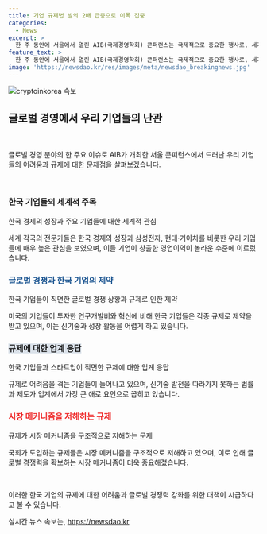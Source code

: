 ```yaml
---
title: 기업 규제법 발의 2배 급증으로 이목 집중
categories:
  - News
excerpt: >
  한 주 동안에 서울에서 열린 AIB(국제경영학회) 콘퍼런스는 국제적으로 중요한 행사로, 세계 각국의 경영 전문가들이 한국 경제와 기업들에 큰 관심을 보였다. 그러나 한국의 대기업들은 국내외의 글로벌 경쟁에서 촌각을 다투는 상황에 처해있으며, 규제로 인해 새로운 기술과 비즈니스 모델을 개발하는 것이 제약을 받고 있다. 이에 대해 국회가 과감히 규제를 혁파하고 기업을 위한 입법을 추진해야 한다는 박남규 교수의 주장이다.
feature_text: >
  한 주 동안에 서울에서 열린 AIB(국제경영학회) 콘퍼런스는 국제적으로 중요한 행사로, 세계 각국의 경영 전문가들이 한국 경제와 기업들에 큰 관심을 보였다. 그러나 한국의 대기업들은 국내외의 글로벌 경쟁에서 촌각을 다투는 상황에 처해있으며, 규제로 인해 새로운 기술과 비즈니스 모델을 개발하는 것이 제약을 받고 있다. 이에 대해 국회가 과감히 규제를 혁파하고 기업을 위한 입법을 추진해야 한다는 박남규 교수의 주장이다.
image: 'https://newsdao.kr/res/images/meta/newsdao_breakingnews.jpg'
---
```


<p><img src="https://newsdao.kr/res/images/meta/newsdao_breakingnews.jpg" alt="cryptoinkorea 속보" /></p>

<h2 data-ke-size="size26">글로벌 경영에서 우리 기업들의 난관</h2>

<p data-ke-size="size16">&nbsp;</p>

<p>글로벌 경영 분야의 한 주요 이슈로 AIB가 개최한 서울 콘퍼런스에서 드러난 우리 기업들의 어려움과 규제에 대한 문제점을 살펴보겠습니다.</p>

<p data-ke-size="size16">&nbsp;</p>

<h3>한국 기업들의 세계적 주목</h3>

<p data-ke-size="size16">한국 경제의 성장과 주요 기업들에 대한 세계적 관심</p>

<p>세계 각국의 전문가들은 한국 경제의 성장과 삼성전자, 현대·기아차를 비롯한 우리 기업들에 매우 높은 관심을 보였으며, 이들 기업이 창출한 영업이익이 놀라운 수준에 이르렀습니다.</p>

<h3><b><span style="color: #1a5490;">글로벌 경쟁과 한국 기업의 제약</span></b></h3>

<p data-ke-size="size16">한국 기업들이 직면한 글로벌 경쟁 상황과 규제로 인한 제약</p>

<p>미국의 기업들이 투자한 연구개발비와 혁신에 비해 한국 기업들은 각종 규제로 제약을 받고 있으며, 이는 신기술과 성장 활동을 어렵게 하고 있습니다.</p>

<h3><b><span style="background-color: #21538527;">규제에 대한 업계 응답</span></b></h3>

<p data-ke-size="size16">한국 기업들과 스타트업이 직면한 규제에 대한 업계 응답</p>

<p>규제로 어려움을 겪는 기업들이 늘어나고 있으며, 신기술 발전을 따라가지 못하는 법률과 제도가 업계에서 가장 큰 애로 요인으로 꼽히고 있습니다.</p>

<h3><b><span style="color: #ee2323;">시장 메커니즘을 저해하는 규제</span></b></h3>

<p data-ke-size="size16">규제가 시장 메커니즘을 구조적으로 저해하는 문제</p>

<p>국회가 도입하는 규제들은 시장 메커니즘을 구조적으로 저해하고 있으며, 이로 인해 글로벌 경쟁력을 확보하는 시장 메커니즘이 더욱 중요해졌습니다.</p>

<p data-ke-size="size16">&nbsp;</p>

<p>이러한 한국 기업의 규제에 대한 어려움과 글로벌 경쟁력 강화를 위한 대책이 시급하다고 볼 수 있습니다.</p>
실시간 뉴스 속보는, <a href="https://newsdao.kr" rel="dofollow">https://newsdao.kr</a>



